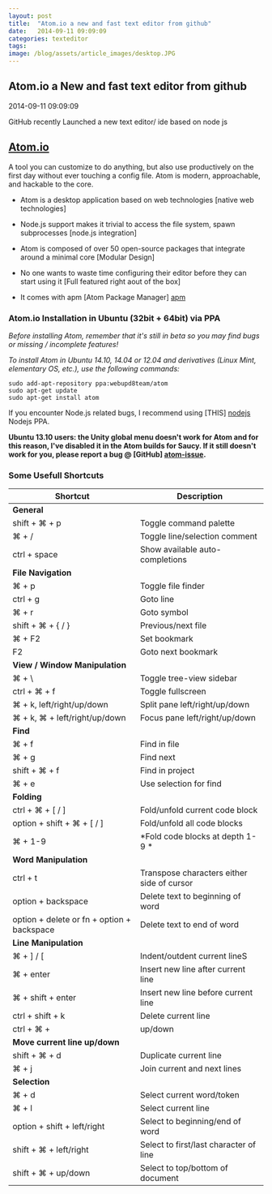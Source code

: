 ```yaml
---
layout: post
title:  "Atom.io a new and fast text editor from github"
date:   2014-09-11 09:09:09
categories: texteditor
tags:
image: /blog/assets/article_images/desktop.JPG
---
```

<section class="container content">
   <div class="title">
        <h1>Atom.io a New and fast text editor from github</h1>
        <div class="when">2014-09-11 09:09:09</div>
    </div>
<p>
GitHub recently Launched a new text editor/ ide based on node js
<a href="https://atom.io/"><h2>Atom.io</h2></a>
A tool you can customize to do anything, but also use productively on the first
day without ever touching a config file. Atom is modern, approachable,
and hackable to the core.
<br/>
</p>


* Atom is a desktop application based on web technologies [native web technologies]


* Node.js support makes it trivial to access the file system, spawn subprocesses
[node.js integration]


* Atom is composed of over 50 open-source packages that integrate around a minimal core
[Modular Design]


* No one wants to waste time configuring their editor before they can start using it
[Full featured right aout of the box]


* It comes with apm [Atom Package Manager] [apm]

### Atom.io Installation in Ubuntu (32bit + 64bit) via PPA


*Before installing Atom, remember that it's still in beta so you may find
bugs or missing / incomplete features!*

*To install Atom in Ubuntu 14.10, 14.04 or 12.04 and derivatives
(Linux Mint, elementary OS, etc.), use the following commands:*

    sudo add-apt-repository ppa:webupd8team/atom
    sudo apt-get update
    sudo apt-get install atom

If you encounter Node.js related bugs, I recommend using [THIS] [nodejs] Nodejs PPA.

**Ubuntu 13.10 users: the Unity global menu doesn't work for Atom and for this
reason, I've disabled it in the Atom builds for Saucy. If it still doesn't work
for you, please report a bug @ [GitHub] [atom-issue].**

### Some Usefull Shortcuts
  Shortcut | Description
  ------------ | -------------
**General** |
  shift + &#8984; + p | Toggle command palette
  &#8984; + / | Toggle line/selection comment
  ctrl + space | Show available auto-completions
**File Navigation** |
  &#8984; + p | Toggle file finder
  ctrl + g | Goto line
  &#8984; + r | Goto symbol
  shift + &#8984; + { / } | Previous/next file
  &#8984; + F2 | Set bookmark
  F2 | Goto next bookmark
**View / Window Manipulation** |
  &#8984; + \ | Toggle tree-view sidebar
  ctrl + &#8984; + f | Toggle fullscreen
  &#8984; + k, left/right/up/down | Split pane left/right/up/down
  &#8984; + k, &#8984; + left/right/up/down | Focus pane left/right/up/down
**Find** |
  &#8984; + f | Find in file
  &#8984; + g | Find next
  shift + &#8984; + f | Find in project
  &#8984; + e | Use selection for find
**Folding** |
  ctrl + &#8984; + [ / ] | Fold/unfold current code block
  option + shift + &#8984; + [ / ] | Fold/unfold all code blocks
  &#8984; + 1-9 | *Fold code blocks at depth 1-9 *
**Word Manipulation** |
  ctrl + t| Transpose characters either side of cursor
  option + backspace | Delete text to beginning of word
  option + delete or fn + option + backspace| Delete text to end of word
**Line Manipulation** |
  &#8984; + ] / [ | Indent/outdent current lineS
  &#8984; + enter | Insert new line after current line
  &#8984; + shift + enter | Insert new line before current line
  ctrl + shift + k | Delete current line
  ctrl + &#8984; +|  up/down
**Move current line up/down** |
  shift + &#8984; + d| Duplicate current line
  &#8984; + j | Join current and next lines
**Selection**  |
  &#8984; + d | Select current word/token
  &#8984; + l | Select current line
  option + shift + left/right | Select to beginning/end of word
  shift + &#8984; + left/right | Select to first/last character of line
  shift + &#8984; + up/down | Select to top/bottom of document



[apm]: https://atom.io/packages/
[nodejs]: https://launchpad.net/~chris-lea/+archive/node.js/
[atom-issue]: https://github.com/atom/atom/issues
